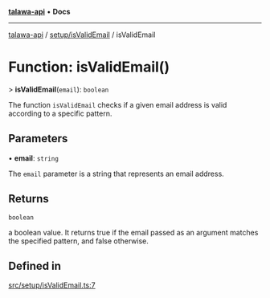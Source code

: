 [**talawa-api**](../../../README.md) • **Docs**

***

[talawa-api](../../../modules.md) / [setup/isValidEmail](../README.md) / isValidEmail

# Function: isValidEmail()

\> **isValidEmail**(`email`): `boolean`

The function `isValidEmail` checks if a given email address is valid according to a specific pattern.

## Parameters

• **email**: `string`

The `email` parameter is a string that represents an email address.

## Returns

`boolean`

a boolean value. It returns true if the email passed as an argument matches the specified
pattern, and false otherwise.

## Defined in

[src/setup/isValidEmail.ts:7](https://github.com/PalisadoesFoundation/talawa-api/blob/d0c167bb942c4778fba221c2cdd27665fc7dbf61/src/setup/isValidEmail.ts#L7)
